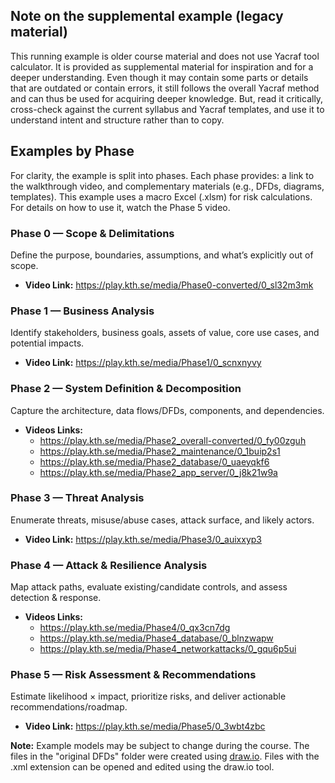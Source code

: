 ## Note on the supplemental example (legacy material)
This running example is older course material and does not use Yacraf tool calculator. It is provided as supplemental material for inspiration and for a deeper understanding. Even though it may contain some parts or details that are outdated or contain errors, it still follows the overall Yacraf method and can thus be used for acquiring deeper knowledge. But, read it critically, cross-check against the current syllabus and Yacraf templates, and use it to understand intent and structure rather than to copy.


## Examples by Phase

For clarity, the example is split into phases. Each phase provides: a link to the walkthrough video, and complementary materials (e.g., DFDs, diagrams, templates).  This example uses a macro Excel (.xlsm) for risk calculations. For details on how to use it, watch the Phase 5 video.

### Phase 0 — Scope & Delimitations
Define the purpose, boundaries, assumptions, and what’s explicitly out of scope.
- **Video Link:**  https://play.kth.se/media/Phase0-converted/0_sl32m3mk

### Phase 1 — Business Analysis
Identify stakeholders, business goals, assets of value, core use cases, and potential impacts.
- **Video Link:** https://play.kth.se/media/Phase1/0_scnxnyvy

### Phase 2 — System Definition & Decomposition
Capture the architecture, data flows/DFDs, components, and dependencies.
- **Videos Links:** 
    - https://play.kth.se/media/Phase2_overall-converted/0_fy00zguh
    - https://play.kth.se/media/Phase2_maintenance/0_1buip2s1 
    - https://play.kth.se/media/Phase2_database/0_uaeyqkf6 
    - https://play.kth.se/media/Phase2_app_server/0_j8k21w9a 

### Phase 3 — Threat Analysis
Enumerate threats, misuse/abuse cases, attack surface, and likely actors.
- **Video Link:** https://play.kth.se/media/Phase3/0_auixxyp3

### Phase 4 — Attack & Resilience Analysis
Map attack paths, evaluate existing/candidate controls, and assess detection & response.
- **Videos Links:** 
    - https://play.kth.se/media/Phase4/0_qx3cn7dg
    - https://play.kth.se/media/Phase4_database/0_blnzwapw 
    - https://play.kth.se/media/Phase4_networkattacks/0_gqu6p5ui

### Phase 5 — Risk Assessment & Recommendations
Estimate likelihood × impact, prioritize risks, and deliver actionable recommendations/roadmap.
- **Video Link:** https://play.kth.se/media/Phase5/0_3wbt4zbc 

**Note:** Example models may be subject to change during the course. The files in the "original DFDs" folder were created using [draw.io](https://www.draw.io/). Files with the .xml extension can be opened and edited using the draw.io tool. 

